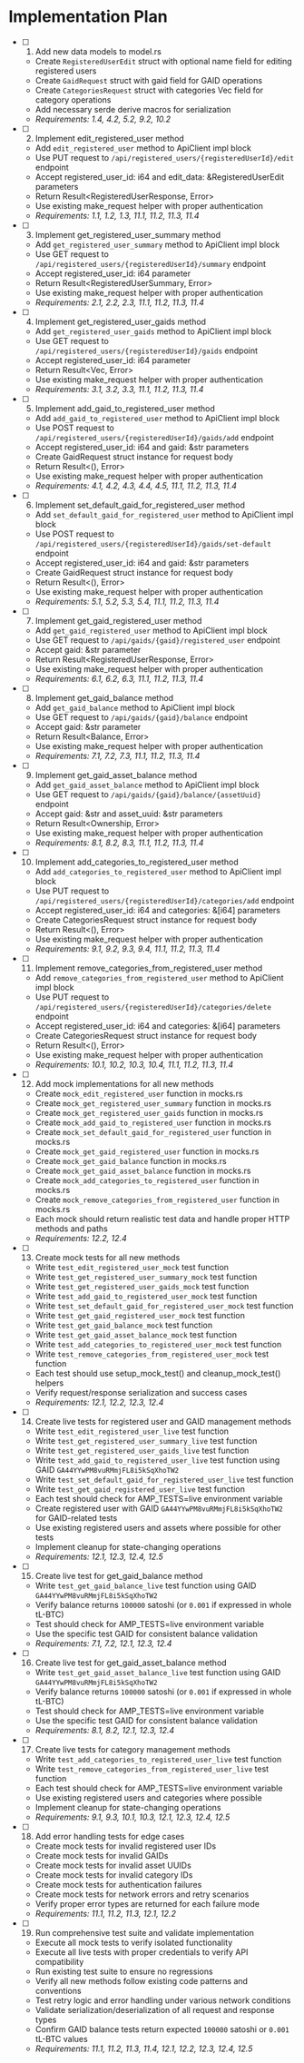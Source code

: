 # Implementation Plan

- [ ] 1. Add new data models to model.rs
  - Create `RegisteredUserEdit` struct with optional name field for editing registered users
  - Create `GaidRequest` struct with gaid field for GAID operations
  - Create `CategoriesRequest` struct with categories Vec<i64> field for category operations
  - Add necessary serde derive macros for serialization
  - _Requirements: 1.4, 4.2, 5.2, 9.2, 10.2_

- [ ] 2. Implement edit_registered_user method
  - Add `edit_registered_user` method to ApiClient impl block
  - Use PUT request to `/api/registered_users/{registeredUserId}/edit` endpoint
  - Accept registered_user_id: i64 and edit_data: &RegisteredUserEdit parameters
  - Return Result<RegisteredUserResponse, Error>
  - Use existing make_request helper with proper authentication
  - _Requirements: 1.1, 1.2, 1.3, 11.1, 11.2, 11.3, 11.4_

- [ ] 3. Implement get_registered_user_summary method
  - Add `get_registered_user_summary` method to ApiClient impl block
  - Use GET request to `/api/registered_users/{registeredUserId}/summary` endpoint
  - Accept registered_user_id: i64 parameter
  - Return Result<RegisteredUserSummary, Error>
  - Use existing make_request helper with proper authentication
  - _Requirements: 2.1, 2.2, 2.3, 11.1, 11.2, 11.3, 11.4_

- [ ] 4. Implement get_registered_user_gaids method
  - Add `get_registered_user_gaids` method to ApiClient impl block
  - Use GET request to `/api/registered_users/{registeredUserId}/gaids` endpoint
  - Accept registered_user_id: i64 parameter
  - Return Result<Vec<String>, Error>
  - Use existing make_request helper with proper authentication
  - _Requirements: 3.1, 3.2, 3.3, 11.1, 11.2, 11.3, 11.4_

- [ ] 5. Implement add_gaid_to_registered_user method
  - Add `add_gaid_to_registered_user` method to ApiClient impl block
  - Use POST request to `/api/registered_users/{registeredUserId}/gaids/add` endpoint
  - Accept registered_user_id: i64 and gaid: &str parameters
  - Create GaidRequest struct instance for request body
  - Return Result<(), Error>
  - Use existing make_request helper with proper authentication
  - _Requirements: 4.1, 4.2, 4.3, 4.4, 4.5, 11.1, 11.2, 11.3, 11.4_

- [ ] 6. Implement set_default_gaid_for_registered_user method
  - Add `set_default_gaid_for_registered_user` method to ApiClient impl block
  - Use POST request to `/api/registered_users/{registeredUserId}/gaids/set-default` endpoint
  - Accept registered_user_id: i64 and gaid: &str parameters
  - Create GaidRequest struct instance for request body
  - Return Result<(), Error>
  - Use existing make_request helper with proper authentication
  - _Requirements: 5.1, 5.2, 5.3, 5.4, 11.1, 11.2, 11.3, 11.4_

- [ ] 7. Implement get_gaid_registered_user method
  - Add `get_gaid_registered_user` method to ApiClient impl block
  - Use GET request to `/api/gaids/{gaid}/registered_user` endpoint
  - Accept gaid: &str parameter
  - Return Result<RegisteredUserResponse, Error>
  - Use existing make_request helper with proper authentication
  - _Requirements: 6.1, 6.2, 6.3, 11.1, 11.2, 11.3, 11.4_

- [ ] 8. Implement get_gaid_balance method
  - Add `get_gaid_balance` method to ApiClient impl block
  - Use GET request to `/api/gaids/{gaid}/balance` endpoint
  - Accept gaid: &str parameter
  - Return Result<Balance, Error>
  - Use existing make_request helper with proper authentication
  - _Requirements: 7.1, 7.2, 7.3, 11.1, 11.2, 11.3, 11.4_

- [ ] 9. Implement get_gaid_asset_balance method
  - Add `get_gaid_asset_balance` method to ApiClient impl block
  - Use GET request to `/api/gaids/{gaid}/balance/{assetUuid}` endpoint
  - Accept gaid: &str and asset_uuid: &str parameters
  - Return Result<Ownership, Error>
  - Use existing make_request helper with proper authentication
  - _Requirements: 8.1, 8.2, 8.3, 11.1, 11.2, 11.3, 11.4_

- [ ] 10. Implement add_categories_to_registered_user method
  - Add `add_categories_to_registered_user` method to ApiClient impl block
  - Use PUT request to `/api/registered_users/{registeredUserId}/categories/add` endpoint
  - Accept registered_user_id: i64 and categories: &[i64] parameters
  - Create CategoriesRequest struct instance for request body
  - Return Result<(), Error>
  - Use existing make_request helper with proper authentication
  - _Requirements: 9.1, 9.2, 9.3, 9.4, 11.1, 11.2, 11.3, 11.4_

- [ ] 11. Implement remove_categories_from_registered_user method
  - Add `remove_categories_from_registered_user` method to ApiClient impl block
  - Use PUT request to `/api/registered_users/{registeredUserId}/categories/delete` endpoint
  - Accept registered_user_id: i64 and categories: &[i64] parameters
  - Create CategoriesRequest struct instance for request body
  - Return Result<(), Error>
  - Use existing make_request helper with proper authentication
  - _Requirements: 10.1, 10.2, 10.3, 10.4, 11.1, 11.2, 11.3, 11.4_

- [ ] 12. Add mock implementations for all new methods
  - Create `mock_edit_registered_user` function in mocks.rs
  - Create `mock_get_registered_user_summary` function in mocks.rs
  - Create `mock_get_registered_user_gaids` function in mocks.rs
  - Create `mock_add_gaid_to_registered_user` function in mocks.rs
  - Create `mock_set_default_gaid_for_registered_user` function in mocks.rs
  - Create `mock_get_gaid_registered_user` function in mocks.rs
  - Create `mock_get_gaid_balance` function in mocks.rs
  - Create `mock_get_gaid_asset_balance` function in mocks.rs
  - Create `mock_add_categories_to_registered_user` function in mocks.rs
  - Create `mock_remove_categories_from_registered_user` function in mocks.rs
  - Each mock should return realistic test data and handle proper HTTP methods and paths
  - _Requirements: 12.2, 12.4_

- [ ] 13. Create mock tests for all new methods
  - Write `test_edit_registered_user_mock` test function
  - Write `test_get_registered_user_summary_mock` test function
  - Write `test_get_registered_user_gaids_mock` test function
  - Write `test_add_gaid_to_registered_user_mock` test function
  - Write `test_set_default_gaid_for_registered_user_mock` test function
  - Write `test_get_gaid_registered_user_mock` test function
  - Write `test_get_gaid_balance_mock` test function
  - Write `test_get_gaid_asset_balance_mock` test function
  - Write `test_add_categories_to_registered_user_mock` test function
  - Write `test_remove_categories_from_registered_user_mock` test function
  - Each test should use setup_mock_test() and cleanup_mock_test() helpers
  - Verify request/response serialization and success cases
  - _Requirements: 12.1, 12.2, 12.3, 12.4_

- [ ] 14. Create live tests for registered user and GAID management methods
  - Write `test_edit_registered_user_live` test function
  - Write `test_get_registered_user_summary_live` test function
  - Write `test_get_registered_user_gaids_live` test function
  - Write `test_add_gaid_to_registered_user_live` test function using GAID `GA44YYwPM8vuRMmjFL8i5kSqXhoTW2`
  - Write `test_set_default_gaid_for_registered_user_live` test function
  - Write `test_get_gaid_registered_user_live` test function
  - Each test should check for AMP_TESTS=live environment variable
  - Create registered user with GAID `GA44YYwPM8vuRMmjFL8i5kSqXhoTW2` for GAID-related tests
  - Use existing registered users and assets where possible for other tests
  - Implement cleanup for state-changing operations
  - _Requirements: 12.1, 12.3, 12.4, 12.5_

- [ ] 15. Create live test for get_gaid_balance method
  - Write `test_get_gaid_balance_live` test function using GAID `GA44YYwPM8vuRMmjFL8i5kSqXhoTW2`
  - Verify balance returns `100000` satoshi (or `0.001` if expressed in whole tL-BTC)
  - Test should check for AMP_TESTS=live environment variable
  - Use the specific test GAID for consistent balance validation
  - _Requirements: 7.1, 7.2, 12.1, 12.3, 12.4_

- [ ] 16. Create live test for get_gaid_asset_balance method
  - Write `test_get_gaid_asset_balance_live` test function using GAID `GA44YYwPM8vuRMmjFL8i5kSqXhoTW2`
  - Verify balance returns `100000` satoshi (or `0.001` if expressed in whole tL-BTC)
  - Test should check for AMP_TESTS=live environment variable
  - Use the specific test GAID for consistent balance validation
  - _Requirements: 8.1, 8.2, 12.1, 12.3, 12.4_

- [ ] 17. Create live tests for category management methods
  - Write `test_add_categories_to_registered_user_live` test function
  - Write `test_remove_categories_from_registered_user_live` test function
  - Each test should check for AMP_TESTS=live environment variable
  - Use existing registered users and categories where possible
  - Implement cleanup for state-changing operations
  - _Requirements: 9.1, 9.3, 10.1, 10.3, 12.1, 12.3, 12.4, 12.5_

- [ ] 18. Add error handling tests for edge cases
  - Create mock tests for invalid registered user IDs
  - Create mock tests for invalid GAIDs
  - Create mock tests for invalid asset UUIDs
  - Create mock tests for invalid category IDs
  - Create mock tests for authentication failures
  - Create mock tests for network errors and retry scenarios
  - Verify proper error types are returned for each failure mode
  - _Requirements: 11.1, 11.2, 11.3, 12.1, 12.2_

- [ ] 19. Run comprehensive test suite and validate implementation
  - Execute all mock tests to verify isolated functionality
  - Execute all live tests with proper credentials to verify API compatibility
  - Run existing test suite to ensure no regressions
  - Verify all new methods follow existing code patterns and conventions
  - Test retry logic and error handling under various network conditions
  - Validate serialization/deserialization of all request and response types
  - Confirm GAID balance tests return expected `100000` satoshi or `0.001` tL-BTC values
  - _Requirements: 11.1, 11.2, 11.3, 11.4, 12.1, 12.2, 12.3, 12.4, 12.5_